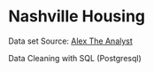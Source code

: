 # Nashville Housing

Data set Source: [Alex The Analyst](https://github.com/AlexTheAnalyst/PortfolioProjects/blob/main/Nashville%20Housing%20Data%20for%20Data%20Cleaning.xlsx)

Data Cleaning with SQL (Postgresql)
